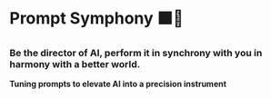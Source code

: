 # Prompt Symphony  ⬛🎼

### Be the director of AI, perform it in synchrony with you in harmony with a better world.

**Tuning prompts to elevate AI into a precision instrument**
